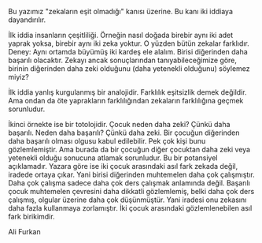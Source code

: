 Bu yazımız "zekaların eşit olmadığı" kanısı üzerine. Bu kanı iki iddiaya dayandırılır.

İlk iddia insanların çeşitliliği. Örneğin nasıl doğada birebir aynı iki adet yaprak yoksa, birebir aynı iki zeka yoktur. O yüzden bütün zekalar farklıdır. 
Deney: Aynı ortamda büyümüş iki kardeş ele alalım. Birisi diğerinden daha başarılı olacaktır. Zekayı ancak sonuçlarından tanıyabileceğimize göre, birinin diğerinden daha zeki olduğunu (daha yetenekli olduğunu) söylemez miyiz? 

İlk iddia yanlış kurgulanmış bir analojidir. Farklılık eşitsizlik demek değildir. Ama ondan da öte yaprakların farklılığından zekaların farklılığına geçmek sorunludur. 

İkinci örnekte ise bir totolojidir. Çocuk neden daha zeki? Çünkü daha başarılı. Neden daha başarılı? Çünkü daha zeki. Bir çocuğun diğerinden daha başarılı olması olgusu kabul edilebilir. Pek çok kişi bunu gözlemlemiştir. Ama burada da bir çocuğun diğer çocuktan daha zeki veya yetenekli olduğu sonucuna atlamak sorunludur. Bu bir potansiyel açıklamadır. Yazara göre ise iki çocuk arasındaki asıl fark zekada değil, iradede ortaya çıkar. Yani birisi diğerinden muhtemelen daha çok çalışmıştır. Daha çok çalışma sadece daha çok ders çalışmak anlamında değil. Başarılı çocuk muhtemelen çevresini daha dikkatli gözlemlemiş, belki daha çok ders çalışmış, olgular üzerine daha çok düşünmüştür. Yani iradesi onu zekasını daha fazla kullanmaya zorlamıştır. İki çocuk arasındaki gözlemlenebilen asıl fark birikimdir.

Ali Furkan
